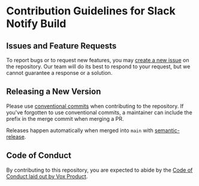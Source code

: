 # Contribution Guidelines for Slack Notify Build

## Issues and Feature Requests

To report bugs or to request new features, you may [create a new issue](https://github.com/Brokrete/github-action-slack-heroku-build-notify/issues) on the repository. Our team will do its best to respond to your request, but we cannot guarantee a response or a solution.

## Releasing a New Version

Please use [conventional commits](https://www.conventionalcommits.org/en/v1.0.0/) when contributing to the repository. If you've forgotten to use conventional commits, a maintainer can include the prefix in the merge commit when merging a PR.

Releases happen automatically when merged into `main` with [semantic-release](https://semantic-release.gitbook.io/semantic-release/).

## Code of Conduct

By contributing to this repository, you are expected to abide by the [Code of Conduct laid out by Vox Product](http://code-of-conduct.Brokrete.com/).
